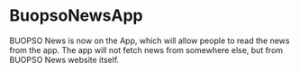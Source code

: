 # BuopsoNewsApp
BUOPSO News is now on the App, which will allow people to read the news from the app.
The app will not fetch news from somewhere else, but from BUOPSO News website itself.
